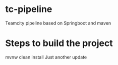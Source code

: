 # tc-pipeline
Teamcity pipeline based on Springboot and maven

# Steps to build the project
mvnw clean install
Just another update
